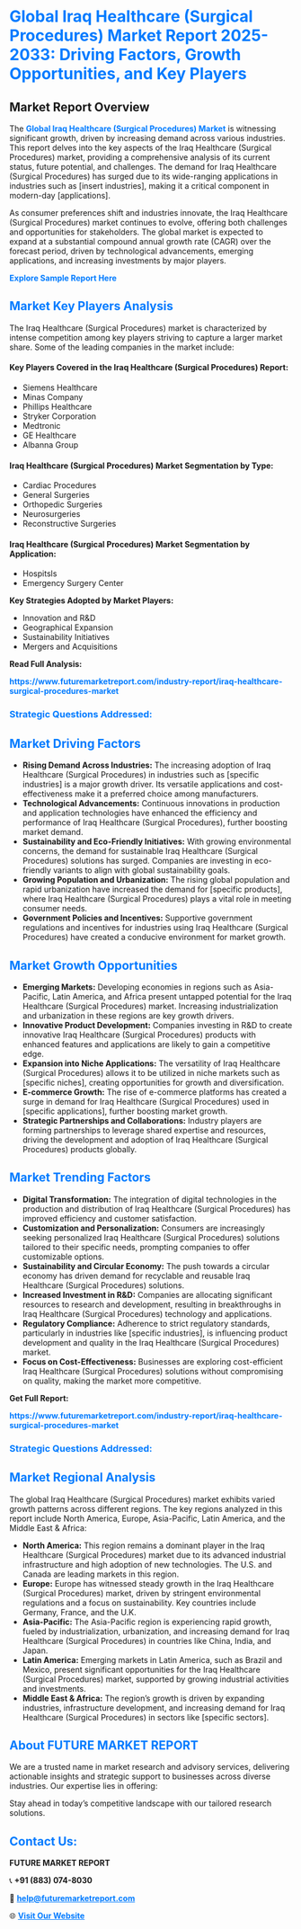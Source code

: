 <h1 style="color: #007BFF;">Global Iraq Healthcare (Surgical Procedures) Market Report 2025-2033: Driving Factors, Growth Opportunities, and Key Players</h1>

<section id="overview">
<h2>Market Report Overview</h2>
<p>The <a href="https://www.futuremarketreport.com/industry-report/iraq-healthcare-surgical-procedures-market" style="color: #007BFF; text-decoration: none;"><strong>Global Iraq Healthcare (Surgical Procedures) Market</strong></a> is witnessing significant growth, driven by increasing demand across various industries. This report delves into the key aspects of the Iraq Healthcare (Surgical Procedures) market, providing a comprehensive analysis of its current status, future potential, and challenges. The demand for Iraq Healthcare (Surgical Procedures) has surged due to its wide-ranging applications in industries such as [insert industries], making it a critical component in modern-day [applications].</p>
<p>As consumer preferences shift and industries innovate, the Iraq Healthcare (Surgical Procedures) market continues to evolve, offering both challenges and opportunities for stakeholders. The global market is expected to expand at a substantial compound annual growth rate (CAGR) over the forecast period, driven by technological advancements, emerging applications, and increasing investments by major players.</p>
</section>

<section id="overview">
<p><a href="https://www.futuremarketreport.com/request-sample/reportId=77097" style="color: #007BFF; text-decoration: none;"><strong>Explore Sample Report Here</strong></a></p>
</section>

<section id="key-players">
<h2 style="color: #007BFF;">Market Key Players Analysis</h2>
<p>The Iraq Healthcare (Surgical Procedures) market is characterized by intense competition among key players striving to capture a larger market share. Some of the leading companies in the market include:</p>
<h4>Key Players Covered in the Iraq Healthcare (Surgical Procedures) Report:</h4>
<ul><li>Siemens Healthcare</li><li>Minas Company</li><li>Phillips Healthcare</li><li>Stryker Corporation</li><li>Medtronic</li><li>GE Healthcare</li><li>Albanna Group</li></ul>
<h4>Iraq Healthcare (Surgical Procedures) Market Segmentation by Type:</h4>
<ul><li>Cardiac Procedures</li><li>General Surgeries</li><li>Orthopedic Surgeries</li><li>Neurosurgeries</li><li>Reconstructive Surgeries</li></ul>

<h4>Iraq Healthcare (Surgical Procedures) Market Segmentation by Application:</h4>
<ul><li>Hospitsls</li><li>Emergency Surgery Center</li></ul>
<p><strong>Key Strategies Adopted by Market Players:</strong></p>
<ul>
<li>Innovation and R&D</li>
<li>Geographical Expansion</li>
<li>Sustainability Initiatives</li>
<li>Mergers and Acquisitions</li>
</ul>
</section>

<section>
<p><strong>Read Full Analysis: </strong></p><a href="https://www.futuremarketreport.com/industry-report/iraq-healthcare-surgical-procedures-market" style="color: #007BFF; text-decoration: none;"><strong>https://www.futuremarketreport.com/industry-report/iraq-healthcare-surgical-procedures-market</strong></a>
<h3 style="color: #007BFF;">Strategic Questions Addressed:</h3>
</section>

<section id="driving-factors">
<h2 style="color: #007BFF;">Market Driving Factors</h2>
<ul>
<li><strong>Rising Demand Across Industries:</strong> The increasing adoption of Iraq Healthcare (Surgical Procedures) in industries such as [specific industries] is a major growth driver. Its versatile applications and cost-effectiveness make it a preferred choice among manufacturers.</li>
<li><strong>Technological Advancements:</strong> Continuous innovations in production and application technologies have enhanced the efficiency and performance of Iraq Healthcare (Surgical Procedures), further boosting market demand.</li>
<li><strong>Sustainability and Eco-Friendly Initiatives:</strong> With growing environmental concerns, the demand for sustainable Iraq Healthcare (Surgical Procedures) solutions has surged. Companies are investing in eco-friendly variants to align with global sustainability goals.</li>
<li><strong>Growing Population and Urbanization:</strong> The rising global population and rapid urbanization have increased the demand for [specific products], where Iraq Healthcare (Surgical Procedures) plays a vital role in meeting consumer needs.</li>
<li><strong>Government Policies and Incentives:</strong> Supportive government regulations and incentives for industries using Iraq Healthcare (Surgical Procedures) have created a conducive environment for market growth.</li>
</ul>
</section>

<section id="growth-opportunities">
<h2 style="color: #007BFF;">Market Growth Opportunities</h2>
<ul>
<li><strong>Emerging Markets:</strong> Developing economies in regions such as Asia-Pacific, Latin America, and Africa present untapped potential for the Iraq Healthcare (Surgical Procedures) market. Increasing industrialization and urbanization in these regions are key growth drivers.</li>
<li><strong>Innovative Product Development:</strong> Companies investing in R&D to create innovative Iraq Healthcare (Surgical Procedures) products with enhanced features and applications are likely to gain a competitive edge.</li>
<li><strong>Expansion into Niche Applications:</strong> The versatility of Iraq Healthcare (Surgical Procedures) allows it to be utilized in niche markets such as [specific niches], creating opportunities for growth and diversification.</li>
<li><strong>E-commerce Growth:</strong> The rise of e-commerce platforms has created a surge in demand for Iraq Healthcare (Surgical Procedures) used in [specific applications], further boosting market growth.</li>
<li><strong>Strategic Partnerships and Collaborations:</strong> Industry players are forming partnerships to leverage shared expertise and resources, driving the development and adoption of Iraq Healthcare (Surgical Procedures) products globally.</li>
</ul>
</section>

<section id="trending-factors">
<h2 style="color: #007BFF;">Market Trending Factors</h2>
<ul>
<li><strong>Digital Transformation:</strong> The integration of digital technologies in the production and distribution of Iraq Healthcare (Surgical Procedures) has improved efficiency and customer satisfaction.</li>
<li><strong>Customization and Personalization:</strong> Consumers are increasingly seeking personalized Iraq Healthcare (Surgical Procedures) solutions tailored to their specific needs, prompting companies to offer customizable options.</li>
<li><strong>Sustainability and Circular Economy:</strong> The push towards a circular economy has driven demand for recyclable and reusable Iraq Healthcare (Surgical Procedures) solutions.</li>
<li><strong>Increased Investment in R&D:</strong> Companies are allocating significant resources to research and development, resulting in breakthroughs in Iraq Healthcare (Surgical Procedures) technology and applications.</li>
<li><strong>Regulatory Compliance:</strong> Adherence to strict regulatory standards, particularly in industries like [specific industries], is influencing product development and quality in the Iraq Healthcare (Surgical Procedures) market.</li>
<li><strong>Focus on Cost-Effectiveness:</strong> Businesses are exploring cost-efficient Iraq Healthcare (Surgical Procedures) solutions without compromising on quality, making the market more competitive.</li>
</ul>
</section>

<section>
<p><strong>Get Full Report: </strong></p><a href="https://www.futuremarketreport.com/industry-report/iraq-healthcare-surgical-procedures-market" style="color: #007BFF; text-decoration: none;"><strong>https://www.futuremarketreport.com/industry-report/iraq-healthcare-surgical-procedures-market</strong></a>
<h3 style="color: #007BFF;">Strategic Questions Addressed:</h3>
</section>


<section id="regional-analysis">
<h2 style="color: #007BFF;">Market Regional Analysis</h2>
<p>The global Iraq Healthcare (Surgical Procedures) market exhibits varied growth patterns across different regions. The key regions analyzed in this report include North America, Europe, Asia-Pacific, Latin America, and the Middle East & Africa:</p>
<ul>
<li><strong>North America:</strong> This region remains a dominant player in the Iraq Healthcare (Surgical Procedures) market due to its advanced industrial infrastructure and high adoption of new technologies. The U.S. and Canada are leading markets in this region.</li>
<li><strong>Europe:</strong> Europe has witnessed steady growth in the Iraq Healthcare (Surgical Procedures) market, driven by stringent environmental regulations and a focus on sustainability. Key countries include Germany, France, and the U.K.</li>
<li><strong>Asia-Pacific:</strong> The Asia-Pacific region is experiencing rapid growth, fueled by industrialization, urbanization, and increasing demand for Iraq Healthcare (Surgical Procedures) in countries like China, India, and Japan.</li>
<li><strong>Latin America:</strong> Emerging markets in Latin America, such as Brazil and Mexico, present significant opportunities for the Iraq Healthcare (Surgical Procedures) market, supported by growing industrial activities and investments.</li>
<li><strong>Middle East & Africa:</strong> The region’s growth is driven by expanding industries, infrastructure development, and increasing demand for Iraq Healthcare (Surgical Procedures) in sectors like [specific sectors].</li>
</ul>
</section>

<footer>
<h2 style="color: #007BFF;">About FUTURE MARKET REPORT</h2>
<p>We are a trusted name in market research and advisory services, delivering actionable insights and strategic support to businesses across diverse industries. Our expertise lies in offering:</p>

<p>Stay ahead in today’s competitive landscape with our tailored research solutions.</p>

<h2 style="color: #007BFF;">Contact Us:</h2>
<p><strong>FUTURE MARKET REPORT</strong></p>
<p>📞 <strong>+91 (883) 074-8030</strong></p>
<p>📧 <strong><a href="mailto:help@futuremarketreport.com" style="color: #007BFF;">help@futuremarketreport.com</a></strong></p>
<p>🌐 <strong><a href="https://www.futuremarketreport.com/" style="color: #007BFF;">Visit Our Website</a></strong></p>
</footer>